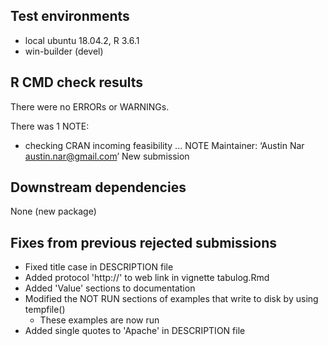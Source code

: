 ## Test environments
* local ubuntu 18.04.2, R 3.6.1
* win-builder (devel)

## R CMD check results
There were no ERRORs or WARNINGs. 

There was 1 NOTE:

* checking CRAN incoming feasibility ... NOTE
  Maintainer: ‘Austin Nar <austin.nar@gmail.com>’
  New submission

## Downstream dependencies
None (new package)

## Fixes from previous rejected submissions
* Fixed title case in DESCRIPTION file
* Added protocol 'http://' to web link in vignette tabulog.Rmd
* Added 'Value' sections to documentation
* Modified the NOT RUN sections of examples that write to disk by using tempfile()
    - These examples are now run
* Added single quotes to 'Apache' in DESCRIPTION file
